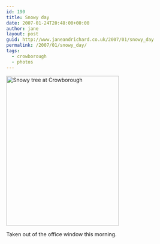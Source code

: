 ```yaml
---
id: 190
title: Snowy day
date: 2007-01-24T20:48:00+00:00
author: jane
layout: post
guid: http://www.janeandrichard.co.uk/2007/01/snowy_day
permalink: /2007/01/snowy_day/
tags:
  - crowborough
  - photos
---
```

<img src="http://www.janeandrichard.co.uk/blog/2007/01/P1240019_small.jpg" width="300" height="400" alt="Snowy tree at Crowborough" title="Snowy tree at Crowborough" />

Taken out of the office window this morning.
